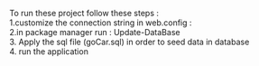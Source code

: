 To run these project follow these steps :<br/>
1.customize the connection string in web.config :<br/>
    <add name="DefaultConnection" connectionString="Server=.\SQLEXPRESS;Database=CarRentalDb;Trusted_Connection=True;" providerName="System.Data.SqlClient" />
2.in package manager run : Update-DataBase<br/>
3. Apply the sql file (goCar.sql) in order to seed data in database <br/>
4. run the application
